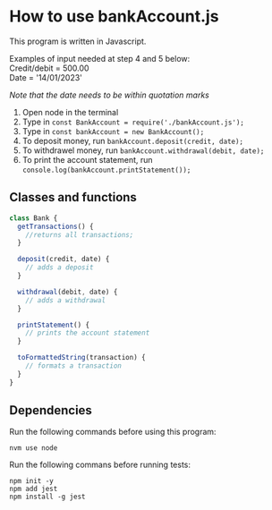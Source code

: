 # How to use bankAccount.js
This program is written in Javascript.

Examples of input needed at step 4 and 5 below: <br />
Credit/debit = 500.00 <br />
Date = '14/01/2023'

*Note that the date needs to be within quotation marks*

1. Open node in the terminal
2. Type in `const BankAccount = require('./bankAccount.js');`
3. Type in `const bankAccount = new BankAccount();`
4. To deposit money, run `bankAccount.deposit(credit, date);`
5. To withdrawel money, run `bankAccount.withdrawal(debit, date);`
6. To print the account statement, run `console.log(bankAccount.printStatement());`

## Classes and functions
```javascript
class Bank {
  getTransactions() {
    //returns all transactions;
  }

  deposit(credit, date) {
    // adds a deposit
  }

  withdrawal(debit, date) {
    // adds a withdrawal
  }

  printStatement() {
    // prints the account statement
  }

  toFormattedString(transaction) {
    // formats a transaction
  }
}
```

## Dependencies
Run the following commands before using this program:
```
nvm use node
```

Run the following commans before running tests:
```
npm init -y
npm add jest
npm install -g jest
```